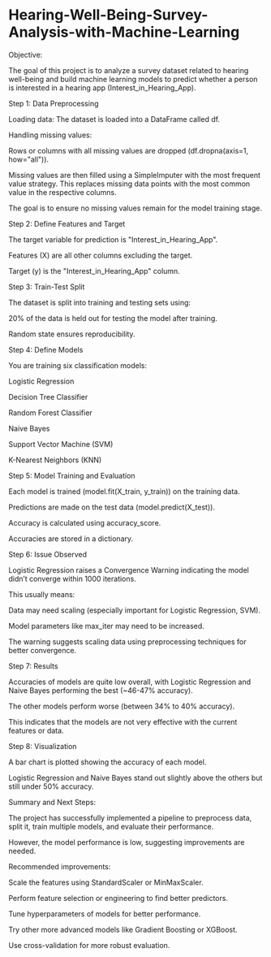 # Hearing-Well-Being-Survey-Analysis-with-Machine-Learning

Objective:

The goal of this project is to analyze a survey dataset related to hearing well-being and build machine learning models to predict whether a person is interested in a hearing app (Interest_in_Hearing_App).



Step 1: Data Preprocessing

Loading data: The dataset is loaded into a DataFrame called df.

Handling missing values:

Rows or columns with all missing values are dropped (df.dropna(axis=1, how="all")).

Missing values are then filled using a SimpleImputer with the most frequent value strategy. This replaces missing data points with the most common value in the respective columns.

The goal is to ensure no missing values remain for the model training stage.



Step 2: Define Features and Target

The target variable for prediction is "Interest_in_Hearing_App".

Features (X) are all other columns excluding the target.

Target (y) is the "Interest_in_Hearing_App" column.



Step 3: Train-Test Split

The dataset is split into training and testing sets using:


20% of the data is held out for testing the model after training.

Random state ensures reproducibility.



Step 4: Define Models

You are training six classification models:

Logistic Regression

Decision Tree Classifier

Random Forest Classifier

Naive Bayes

Support Vector Machine (SVM)

K-Nearest Neighbors (KNN)



Step 5: Model Training and Evaluation

Each model is trained (model.fit(X_train, y_train)) on the training data.

Predictions are made on the test data (model.predict(X_test)).

Accuracy is calculated using accuracy_score.

Accuracies are stored in a dictionary.



Step 6: Issue Observed

Logistic Regression raises a Convergence Warning indicating the model didn’t converge within 1000 iterations.

This usually means:

Data may need scaling (especially important for Logistic Regression, SVM).

Model parameters like max_iter may need to be increased.

The warning suggests scaling data using preprocessing techniques for better convergence.



Step 7: Results

Accuracies of models are quite low overall, with Logistic Regression and Naive Bayes performing the best (~46-47% accuracy).

The other models perform worse (between 34% to 40% accuracy).

This indicates that the models are not very effective with the current features or data.



Step 8: Visualization

A bar chart is plotted showing the accuracy of each model.

Logistic Regression and Naive Bayes stand out slightly above the others but still under 50% accuracy.



Summary and Next Steps:

The project has successfully implemented a pipeline to preprocess data, split it, train multiple models, and evaluate their performance.

However, the model performance is low, suggesting improvements are needed.

Recommended improvements:

Scale the features using StandardScaler or MinMaxScaler.

Perform feature selection or engineering to find better predictors.

Tune hyperparameters of models for better performance.

Try other more advanced models like Gradient Boosting or XGBoost.

Use cross-validation for more robust evaluation.


